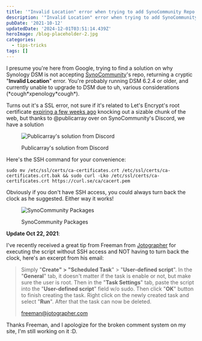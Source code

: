 ```yaml
---
title: '"Invalid Location" error when trying to add SynoCommunity Repo'
description: '"Invalid Location" error when trying to add SynoCommunity Repo'
pubDate: '2021-10-12'
updatedDate: '2024-12-01T03:51:14.439Z'
heroImage: /blog-placeholder-2.jpg
categories:
  - tips-tricks
tags: []
---
```


I presume you're here from Google, trying to find a solution on why Synology DSM is not accepting [SynoCommunity](https://synocommunity.com/)'s repo, returning a cryptic "**Invalid Location**" error. You're probably running DSM 6.2.4 or older, and currently unable to upgrade to DSM due to uh, various considerations (\*cough\*xpenology\*cough\*).

Turns out it's a SSL error, not sure if it's related to Let's Encrypt's root certificate [expiring a few weeks ago](https://techcrunch.com/2021/09/21/lets-encrypt-root-expiry/) knocking out a sizable chunk of the web, but thanks to @publicarray over on SynoCommunity's Discord, we have a solution

<figure>

![Publicarray's solution from Discord](/blog-placeholder-5.jpg)

<figcaption>

Publicarray's solution from Discord

</figcaption>

</figure>

Here's the SSH command for your convenience:

<!--more-->

```
sudo mv /etc/ssl/certs/ca-certificates.crt /etc/ssl/certs/ca-certificates.crt.bak && sudo curl -Lko /etc/ssl/certs/ca-certificates.crt https://curl.se/ca/cacert.pem
```

Obviously if you don't have SSH access, you could always turn back the clock as he suggested. Either way it works!

<figure>

![SynoCommunity Packages](/blog-placeholder-5.jpg)

<figcaption>

SynoCommunity Packages

</figcaption>

</figure>

**Update Oct 22, 2021**:

I've recently received a great tip from Freeman from [Jotographer](https://jotographer.com/) for executing the script without SSH access and NOT having to turn back the clock, here's an excerpt from his email:

> Simply "**Create" > "Scheduled Task**" > "**User-defined script**". In the "**General**" tab, it doesn't matter if the task is enable or not, but make sure the user is root. Then in the "**Task Settings**" tab, paste the script into the "**User-defined script**" field w/o sudo. Then click "**OK**" button to finish creating the task. Right click on the newly created task and select "**Run**". After that the task can now be deleted.
> 
> freeman@jotographer.com

Thanks Freeman, and I apologize for the broken comment system on my site, I'm still working on it :D.

